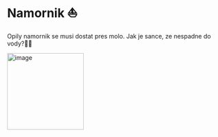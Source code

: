 # Namornik ⛵

Opily namornik se musi dostat pres molo. Jak je sance, ze nespadne do vody?🍾🍙

<img width="178" alt="image" src="https://user-images.githubusercontent.com/105239325/216755607-65c654b4-d772-4781-9f87-53dd13acf210.png">
